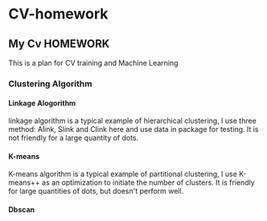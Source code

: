 # CV-homework
## My Cv HOMEWORK
This is a plan for CV training and Machine Learning

### Clustering Algorithm
#### Linkage Alogorithm
linkage algorithm is a typical example of hierarchical clustering, I use three method: Alink, Slink and Clink here and use data in package for testing. It is not friendly for a large quantity of dots.

#### K-means
K-means algorithm is a typical example of partitional clustering, I use K-means++ as an optimization to initiate the number of clusters. It is friendly for large quantities of dots, but doesn't perform well. 

#### Dbscan 